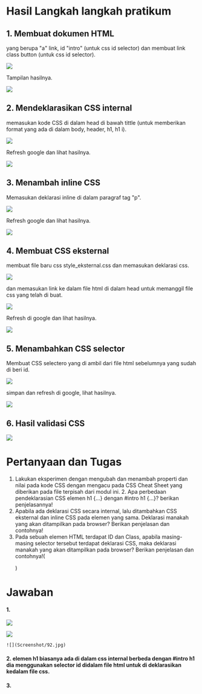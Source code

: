 # Hasil Langkah langkah pratikum
## 1. Membuat dokumen HTML 
yang berupa "a" link, id "intro" (untuk css id selector) dan membuat link class button (untuk css id selector).

![](Screenshot/1.jpg)

Tampilan hasilnya.

![](Screenshot/2.jpg)

## 2. Mendeklarasikan CSS internal 
memasukan kode CSS di dalam head di bawah tittle (untuk memberikan format yang ada di dalam body, header, h1, h1 i).

![](Screenshot/3.jpg)

Refresh google dan lihat hasilnya.

![](Screenshot/4.jpg)

## 3. Menambah inline CSS
Memasukan deklarasi inline di dalam paragraf  tag "p".

![](Screenshot/5.jpg)

Refresh google dan lihat hasilnya.

![](Screenshot/6.jpg)

## 4. Membuat CSS eksternal
membuat file baru css style_eksternal.css dan memasukan deklarasi css.

![](Screenshot/7.jpg)

dan memasukan link ke dalam file html di dalam head untuk memanggil file css yang telah di buat.

![](Screenshot/12.jpg)

Refresh di google dan lihat hasilnya.

![](Screenshot/8.jpg)

## 5. Menambahkan CSS selector
Membuat CSS selectero yang di ambil dari file html sebelumnya yang sudah di beri id.

![](Screenshot/9.jpg)

simpan dan refresh di google, lihat hasilnya.

![](Screenshot/10.jpg)

## 6. Hasil validasi CSS

![](Screenshot/11.jpg)

# Pertanyaan dan Tugas 
1. Lakukan eksperimen dengan mengubah dan menambah properti dan nilai pada kode CSS dengan mengacu pada CSS Cheat Sheet yang diberikan pada file terpisah dari modul ini. 2. Apa perbedaan pendeklarasian CSS elemen h1 {...} dengan #intro h1 {...}? berikan penjelasannya! 
3. Apabila ada deklarasi CSS secara internal, lalu ditambahkan CSS eksternal dan inline CSS pada elemen yang sama. Deklarasi manakah yang akan ditampilkan pada browser? Berikan penjelasan dan contohnya! 
4. Pada sebuah elemen HTML terdapat ID dan Class, apabila masing-masing selector tersebut terdapat deklarasi CSS, maka deklarasi manakah yang akan ditampilkan pada browser? Berikan penjelasan dan contohnya!(<p id="paragraf-1" class="text-paragraf">) 

# Jawaban
#### 1. 
   ![](Screenshot/90.jpg)

   ![](Screenshot/91.jpg)

    ![](Screenshot/92.jpg)

#### 2. elemen h1 biasanya ada di dalam css internal berbeda dengan #intro h1 dia menggunakan selector id didalam file html untuk di deklarasikan kedalam file css.
#### 3. 

